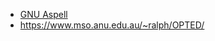 - [GNU Aspell](https://ftp.gnu.org/gnu/aspell/dict/0index.html)
- https://www.mso.anu.edu.au/~ralph/OPTED/

